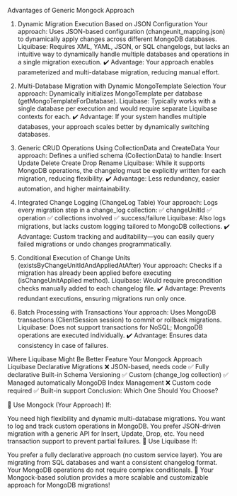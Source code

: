Advantages of Generic Mongock Approach
1. Dynamic Migration Execution Based on JSON Configuration
   Your approach: Uses JSON-based configuration (changeunit_mapping.json) to dynamically apply changes across different MongoDB databases.
   Liquibase: Requires XML, YAML, JSON, or SQL changelogs, but lacks an intuitive way to dynamically handle multiple databases and operations in a single migration execution.
   ✔️ Advantage: Your approach enables parameterized and multi-database migration, reducing manual effort.

2. Multi-Database Migration with Dynamic MongoTemplate Selection
   Your approach: Dynamically initializes MongoTemplate per database (getMongoTemplateForDatabase).
   Liquibase: Typically works with a single database per execution and would require separate Liquibase contexts for each.
   ✔️ Advantage: If your system handles multiple databases, your approach scales better by dynamically switching databases.

3. Generic CRUD Operations Using CollectionData and CreateData
   Your approach: Defines a unified schema (CollectionData) to handle:
   Insert
   Update
   Delete
   Create
   Drop
   Rename
   Liquibase: While it supports MongoDB operations, the changelog must be explicitly written for each migration, reducing flexibility.
   ✔️ Advantage: Less redundancy, easier automation, and higher maintainability.

4. Integrated Change Logging (ChangeLog Table)
   Your approach: Logs every migration step in a change_log collection:
   ✅ changeUnitId
   ✅ operation
   ✅ collections involved
   ✅ success/failure
   Liquibase: Also logs migrations, but lacks custom logging tailored to MongoDB collections.
   ✔️ Advantage: Custom tracking and auditability—you can easily query failed migrations or undo changes programmatically.

5. Conditional Execution of Change Units (existsByChangeUnitIdAndAppliedAtAfter)
   Your approach: Checks if a migration has already been applied before executing (isChangeUnitApplied method).
   Liquibase: Would require precondition checks manually added to each changelog file.
   ✔️ Advantage: Prevents redundant executions, ensuring migrations run only once.

6. Batch Processing with Transactions
   Your approach: Uses MongoDB transactions (ClientSession session) to commit or rollback migrations.
   Liquibase: Does not support transactions for NoSQL; MongoDB operations are executed individually.
   ✔️ Advantage: Ensures data consistency in case of failures.

Where Liquibase Might Be Better
Feature	                      Your Mongock Approach	              Liquibase
Declarative Migrations	      ❌ JSON-based, needs code	          ✅ Fully declarative
Built-in Schema Versioning	  ✅ Custom (change_log collection)	  ✅ Managed automatically
MongoDB Index Management	  ❌ Custom code required	          ✅ Built-in support
Conclusion: Which One Should You Choose?

🔹 Use Mongock (Your Approach) If:

You need high flexibility and dynamic multi-database migrations.
You want to log and track custom operations in MongoDB.
You prefer JSON-driven migration with a generic API for Insert, Update, Drop, etc.
You need transaction support to prevent partial failures.
🔹 Use Liquibase If:

You prefer a fully declarative approach (no custom service layer).
You are migrating from SQL databases and want a consistent changelog format.
Your MongoDB operations do not require complex conditionals.
🚀 Your Mongock-based solution provides a more scalable and customizable approach for MongoDB migrations!